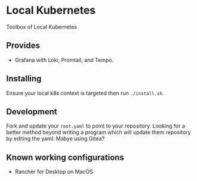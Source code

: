 # Local Kubernetes
Toolbox of Local Kubernetes

## Provides
* Grafana with Loki, Promtail, and Tempo.

## Installing
Ensure your local k8s context is targeted then run `./install.sh`.

## Development
Fork and update your `root.yaml` to point to your repository.  Looking for a better method beyond writing a program
which will update them repository by editing the yaml.  Mabye using Gitea?

## Known working configurations
* Rancher for Desktop on MacOS
